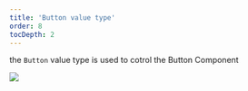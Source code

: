 ```yaml
---
title: 'Button value type'
order: 8
tocDepth: 2
---
```


the ``` Button ``` value type is used to cotrol the Button Component

![](https://github.com/Alexa-RR/RecRoomCV2-Docs/blob/master/content/Images/Bool.gif?raw=true)